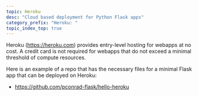 ```yaml
---
topic: Heroku
desc: "Cloud based deployment for Python Flask apps"
category_prefix: "Heroku: "
topic_index_top: true
---
```


Heroku (<https://heroku.com>) provides entry-level hosting for webapps at no cost.  A credit card is not required for webapps that
do not exceed a minimal threshold of compute resources.

Here is an example of a repo that has the necessary files for a minimal Flask app that
can be deployed on Heroku:

* <https://github.com/pconrad-flask/hello-heroku>
